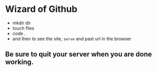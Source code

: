 # Wizard of Github

* mkdir dir
* touch files
* code .
* and then to see the site, `serve` and past url in the browser

## Be sure to quit your server when you are done working.